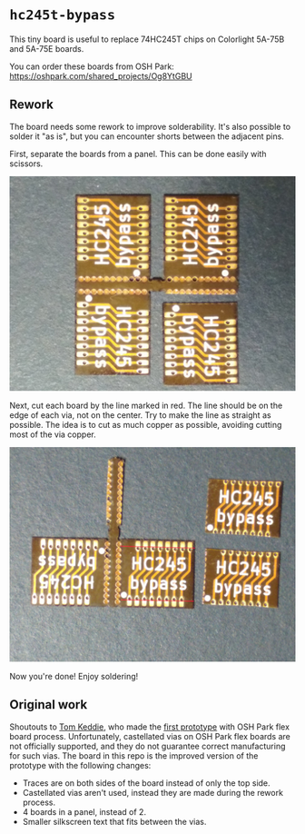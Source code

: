 # `hc245t-bypass`

This tiny board is useful to replace 74HC245T chips on Colorlight 5A-75B and 5A-75E boards.

You can order these boards from OSH Park: https://oshpark.com/shared_projects/Og8YtGBU

## Rework

The board needs some rework to improve solderability. It's also possible to solder it "as is", but you can encounter shorts between the adjacent pins.

First, separate the boards from a panel. This can be done easily with scissors.

![Board separation](images/1_separation.jpg)

Next, cut each board by the line marked in red. The line should be on the edge of each via, not on the center. Try to make the line as straight as possible. The idea is to cut as much copper as possible, avoiding cutting most of the via copper.

![Rework cut](images/2_cut.jpg)

Now you're done! Enjoy soldering!

## Original work

Shoutouts to [Tom Keddie](https://twitter.com/tom_keddie), who made the [first prototype](https://twitter.com/tom_keddie/status/1233759892164362241) with OSH Park flex board process. Unfortunately, castellated vias on OSH Park flex boards are not officially supported, and they do not guarantee correct manufacturing for such vias. The board in this repo is the improved version of the prototype with the following changes:

* Traces are on both sides of the board instead of only the top side.
* Castellated vias aren't used, instead they are made during the rework process.
* 4 boards in a panel, instead of 2.
* Smaller silkscreen text that fits between the vias.
